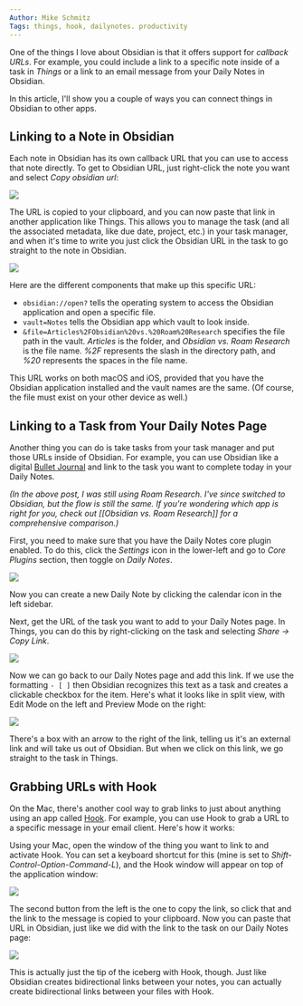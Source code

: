 ```yaml
---
Author: Mike Schmitz
Tags: things, hook, dailynotes. productivity
---
```


One of the things I love about Obsidian is that it offers support for *callback URLs*. For example, you could include a link to a specific note inside of a task in *Things* or a link to an email message from your Daily Notes in Obsidian.

In this article, I'll show you a couple of ways you can connect things in Obsidian to other apps. 

## Linking to a Note in Obsidian

Each note in Obsidian has its own callback URL that you can use to access that note directly. To get to Obsidian URL, just right-click the note you want and select *Copy obsidian url*:

![](https://thesweetsetup.com/wp-content/uploads/2021/05/copyobsidianurl.jpg)

The URL is copied to your clipboard, and you can now paste that link in another application like Things. This allows you to manage the task (and all the associated metadata, like due date, project, etc.) in your task manager, and when it's time to write you just click the Obsidian URL in the task to go straight to the note in Obsidian.

![](https://thesweetsetup.com/wp-content/uploads/2021/05/thingsobsidianlink.jpg)

Here are the different components that make up this specific URL:

- `obsidian://open?` tells the operating system to access the Obsidian application and open a specific file.
- `vault=Notes` tells the Obsidian app which vault to look inside.
- `&file=Articles%2FObsidian%20vs.%20Roam%20Research` specifies the file path in the vault. *Articles* is the folder, and *Obsidian vs. Roam Research* is the file name. *%2F* represents the slash in the directory path, and *%20* represents the spaces in the file name.

This URL works on both macOS and iOS, provided that you have the Obsidian application installed and the vault names are the same. (Of course, the file must exist on your other device as well.)

## Linking to a Task from Your Daily Notes Page

Another thing you can do is take tasks from your task manager and put those URLs inside of Obsidian. For example, you can use Obsidian like a digital [Bullet Journal](https://thesweetsetup.com/mikes-hybrid-bullet-journal-system/) and link to the task you want to complete today in your Daily Notes.

*(In the above post, I was still using Roam Research. I've since switched to Obsidian, but the flow is still the same. If you're wondering which app is right for you, check out [[Obsidian vs. Roam Research]] for a comprehensive comparison.)*

First, you need to make sure that you have the Daily Notes core plugin enabled. To do this, click the *Settings* icon in the lower-left and go to *Core Plugins* section, then toggle on *Daily Notes*.

![](https://thesweetsetup.com/wp-content/uploads/2021/05/dailynoteson.jpg)

Now you can create a new Daily Note by clicking the calendar icon in the left sidebar. 

Next, get the URL of the task you want to add to your Daily Notes page. In Things, you can do this by right-clicking on the task and selecting *Share &rarr; Copy Link*.

![](https://thesweetsetup.com/wp-content/uploads/2021/05/thingssharelink.jpg)

Now we can go back to our Daily Notes page and add this link. If we use the formatting `- [ ]` then Obsidian recognizes this text as a task and creates a clickable checkbox for the item. Here's what it looks like in split view, with Edit Mode on the left and Preview Mode on the right:

![](https://thesweetsetup.com/wp-content/uploads/2021/05/dailynotesurl.jpg)

There's a box with an arrow to the right of the link, telling us it's an external link and will take us out of Obsidian. But when we click on this link, we go straight to the task in Things.

## Grabbing URLs with Hook

On the Mac, there's another cool way to grab links to just about anything using an app called [Hook](https://hookproductivity.com/). For example, you can use Hook to grab a URL to a specific message in your email client. Here's how it works:

Using your Mac, open the window of the thing you want to link to and activate Hook. You can set a keyboard shortcut for this (mine is set to *Shift-Control-Option-Command-L*), and the Hook window will appear on top of the application window:

![](https://thesweetsetup.com/wp-content/uploads/2021/05/hooklink.jpg)

The second button from the left is the one to copy the link, so click that and the link to the message is copied to your clipboard. Now you can paste that URL in Obsidian, just like we did with the link to the task on our Daily Notes page:

![](https://thesweetsetup.com/wp-content/uploads/2021/05/hooklinkobsidian.jpg)

This is actually just the tip of the iceberg with Hook, though. Just like Obsidian creates bidirectional links between your notes, you can actually create bidirectional links between your files with Hook.
